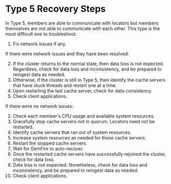 # Type 5 Recovery Steps

In Type 5, members are able to communicate with locators but members themselves are not able to communicate with each other. This type is the most difficult one to troubleshoot.

1. Fix network issues if any.

If there were network issues and they have been resolved:

2. If the cluster returns to the normal state, then data loss is not expected. Regardless, check for data loss and inconsistency, and be prepared to reingest data as needed.
3. Otherwise, if the cluster is still in Type 5, then identify the cache servers that have stuck threads and restart one at a time.
4. Upon restarting the last cache server, check for data consistency.
5. Check client applications.

If there were no network issues:

2. Check each member's CPU usage and available system resources.
3. Gracefully stop cache servers not in quorum. Locators need not be restarted.
4. Identify cache servers that ran out of system resources.
5. Increase system resources as needed for those cache servers.
6. Restart the stopped cache servers.
7. Wait for GemFire to auto-recover.
8. Once the restarted cache servers have successfully rejoined the cluster, check for data loss.
9. Data loss is not expected. Nonetheless, check for data loss and inconsistency, and be prepared to reingest data as needed.
10. Check client applications.
